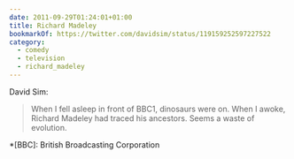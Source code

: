 ```yaml
---
date: 2011-09-29T01:24:01+01:00
title: Richard Madeley
bookmarkOf: https://twitter.com/davidsim/status/119159252597227522
category:
  - comedy
  - television
  - richard_madeley
---
```


David Sim:

> When I fell asleep in front of BBC1, dinosaurs were on. When I awoke, Richard Madeley had traced his ancestors. Seems a waste of evolution.

*[BBC]: British Broadcasting Corporation
